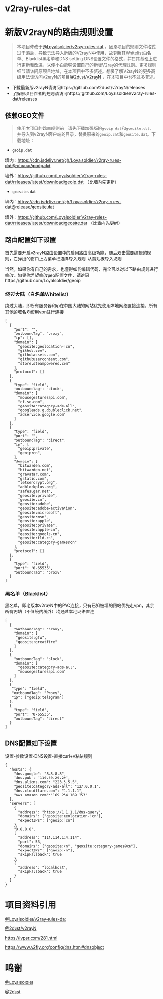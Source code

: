 # v2ray-rules-dat
# 新版V2rayN的路由规则设置
>本项目修改于[@Loyalsoldier/v2ray-rules-dat](https://github.com/Loyalsoldier/v2ray-rules-dat) 。因原项目的规则文件格式过于落后，导致无法导入新版的V2rayN中使用，故更新其Whitelist白名单、Blacklist黑名单和DNS setting DNS设置文件的格式，并在其基础上进行更新和改进，以便小白能够设置自己的新版V2ray的代理规则。更多规则细节请访问原项目地址，在本项目中不多赘述。想要了解V2rayN的更多高级用法请访问v2rayN的项目[@2dust/v2rayN](https://github.com/2dust/v2rayN) ，在本项目中也不过多赘述。

* 下载最新版v2rayN请访问https://github.com/2dust/v2rayN/releases
* 了解原项目作者的规则请访问https://github.com/Loyalsoldier/v2ray-rules-dat/releases

## 依赖GEO文件

>使用本项目的路由规则前，请先下载加强版的`geoip.dat`和`geosite.dat`，并导入到v2rayN客户端的目录，替换原来的`geoip.dat`和`geosite.dat`。下载地址：

* `geoip.dat`

墙内：https://cdn.jsdelivr.net/gh/Loyalsoldier/v2ray-rules-dat@release/geoip.dat

墙外：https://github.com/Loyalsoldier/v2ray-rules-dat/releases/latest/download/geoip.dat （比墙内先更新）

* `geosite.dat`

墙内：https://cdn.jsdelivr.net/gh/Loyalsoldier/v2ray-rules-dat@release/geosite.dat

墙外：https://github.com/Loyalsoldier/v2ray-rules-dat/releases/latest/download/geosite.dat （比墙内先更新）

## 路由配置如下设置
首先需要开启v2rayN路由设置中的启用路由高级功能，随后双击需要编辑的规则，在弹出的窗口上方菜单栏选择导入规则-从剪贴板导入规则

当然，如果你有自己的需求，也懂得如何编辑代码，完全可以对以下路由规则进行修改。如果你希望修改geo配置文件，请访问https://github.com/Loyalsoldier/geoip
### 绕过大陆（白名单Whitelist）
绕过大陆，即所有服务器和ip在中国大陆的网站优先使用本地网络直接连接，所有其他的域名均使用vpn进行连接
```
[
  {
    "port": "",
    "outboundTag": "proxy",
    "ip": [],
    "domain": [
      "geosite:geolocation-!cn",
      "github.com",
      "githubassets.com",
      "githubusercontent.com",
      "store.steampowered.com"
    ],
    "protocol": []
  },
  {
    "type": "field",
    "outboundTag": "block",
    "domain": [
      "mousegesturesapi.com",
      "cf-se.com",
      "geosite:category-ads-all",
      "googleads.g.doubleclick.net",
      "adservice.google.com"
    ]
  },
  {
    "type": "field",
    "port": "",
    "outboundTag": "direct",
    "ip": [
      "geoip:private",
      "geoip:cn",
    ],
    "domain": [
      "bitwarden.com",
      "bitwarden.net",
      "gravatar.com",
      "gstatic.com",
      "letsencrypt.org",
      "adblockplus.org",
      "safesugar.net",    
      "geosite:private",
      "geosite:cn",
      "geosite:adobe",
      "geosite:adobe-activation",
      "geosite:microsoft",
      "geosite:msn",
      "geosite:apple",
      "geosite:private",
      "geosite:apple-cn",
      "geosite:google-cn",
      "geosite:tld-cn",
      "geosite:category-games@cn"
    ],
    "protocol": []
  },
  {
    "type": "field",
    "port": "0-65535",
    "outboundTag": "proxy"
  }
]
```
### 黑名单（Blacklist）
黑名单，即老版本v2rayN中的PAC连接，只有已知被墙的网站优先走vpn，其余所有网站（不管境内境外）均通过本地网络直连
```
[
  {
    "outboundTag": "proxy",
    "domain": [
     "geosite:gfw",
     "geosite:greatfire"
    ]
  },
  {
    "outboundTag": "block",
    "domain": [
      "geosite:category-ads-all",
      "mousegesturesapi.com"
    ]
  },
  {
   "type": "field",
   "outboundTag": "Proxy",
   "ip": ["geoip:telegram"]
  },
  {
    "type": "field",
    "port": "0-65535",
    "outboundTag": "direct"
  }
]
```

## DNS配置如下设置
设置-参数设置-DNS设置-直接curl+v粘贴规则
```
{
  "hosts": {
    "dns.google": "8.8.8.8",
    "dns.pub": "119.29.29.29",
    "dns.alidns.com": "223.5.5.5",
    "geosite:category-ads-all": "127.0.0.1",
    "dns.cloudflare.com": "1.1.1.1",
    "aws.amazon.com":"169.254.169.253"
  },
  "servers": [
    {
      "address": "https://1.1.1.1/dns-query",
      "domains": ["geosite:geolocation-!cn"],
      "expectIPs": ["geoip:!cn"]
    },
    "8.8.8.8",
    {
      "address": "114.114.114.114",
      "port": 53,
      "domains": ["geosite:cn", "geosite:category-games@cn"],
      "expectIPs": ["geoip:cn"],
      "skipFallback": true
    },
    {
      "address": "localhost",
      "skipFallback": true
    }
  ]
}
```

# 项目资料引用
[@Loyalsoldier/v2ray-rules-dat](https://github.com/Loyalsoldier/v2ray-rules-dat)

[@2dust/v2rayN](https://github.com/2dust/v2rayN)

https://ivpsr.com/281.html

https://www.v2fly.org/config/dns.html#dnsobject

# 鸣谢
[@Loyalsoldier](https://github.com/Loyalsoldier)

[@2dust](https://github.com/2dust)
